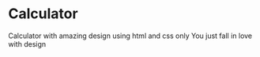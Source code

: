 # Calculator
Calculator with amazing design using html and css only You just fall in love with design


